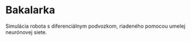 # Bakalarka
Simulácia robota s diferenciálnym podvozkom, riadeného pomocou umelej neurónovej siete.
